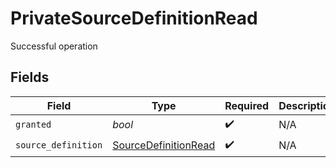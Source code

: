 # PrivateSourceDefinitionRead

Successful operation


## Fields

| Field                                                               | Type                                                                | Required                                                            | Description                                                         |
| ------------------------------------------------------------------- | ------------------------------------------------------------------- | ------------------------------------------------------------------- | ------------------------------------------------------------------- |
| `granted`                                                           | *bool*                                                              | :heavy_check_mark:                                                  | N/A                                                                 |
| `source_definition`                                                 | [SourceDefinitionRead](../../models/shared/sourcedefinitionread.md) | :heavy_check_mark:                                                  | N/A                                                                 |